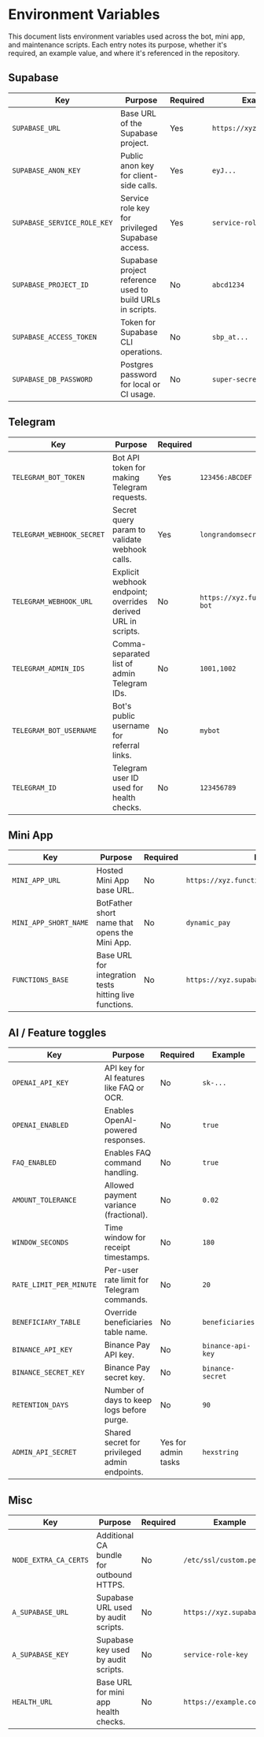 # Environment Variables

This document lists environment variables used across the bot, mini app, and maintenance scripts. Each entry notes its purpose, whether it's required, an example value, and where it's referenced in the repository.

## Supabase

| Key | Purpose | Required | Example | Used in |
| --- | --- | --- | --- | --- |
| `SUPABASE_URL` | Base URL of the Supabase project. | Yes | `https://xyz.supabase.co` | `src/utils/config.ts`, `supabase/functions/telegram-bot/index.ts` |
| `SUPABASE_ANON_KEY` | Public anon key for client-side calls. | Yes | `eyJ...` | `supabase/functions/theme-get/index.ts`, `apps/miniapp-react/src/lib/edge.ts` |
| `SUPABASE_SERVICE_ROLE_KEY` | Service role key for privileged Supabase access. | Yes | `service-role-key` | `src/utils/config.ts`, `supabase/functions/telegram-bot/index.ts` |
| `SUPABASE_PROJECT_ID` | Supabase project reference used to build URLs in scripts. | No | `abcd1234` | `scripts/ping-webhook.ts`, `scripts/miniapp-health-check.ts` |
| `SUPABASE_ACCESS_TOKEN` | Token for Supabase CLI operations. | No | `sbp_at...` | Supabase CLI only |
| `SUPABASE_DB_PASSWORD` | Postgres password for local or CI usage. | No | `super-secret` | Supabase CLI only |

## Telegram

| Key | Purpose | Required | Example | Used in |
| --- | --- | --- | --- | --- |
| `TELEGRAM_BOT_TOKEN` | Bot API token for making Telegram requests. | Yes | `123456:ABCDEF` | `supabase/functions/_shared/telegram.ts`, `scripts/set-webhook.ts` |
| `TELEGRAM_WEBHOOK_SECRET` | Secret query param to validate webhook calls. | Yes | `longrandomsecret` | `supabase/functions/telegram-bot/index.ts`, `scripts/set-webhook.ts` |
| `TELEGRAM_WEBHOOK_URL` | Explicit webhook endpoint; overrides derived URL in scripts. | No | `https://xyz.functions.supabase.co/telegram-bot` | `scripts/set-webhook.ts`, `scripts/ping-webhook.ts` |
| `TELEGRAM_ADMIN_IDS` | Comma-separated list of admin Telegram IDs. | No | `1001,1002` | `supabase/functions/_shared/alerts.ts` |
| `TELEGRAM_BOT_USERNAME` | Bot's public username for referral links. | No | `mybot` | `supabase/functions/referral-link/index.ts` |
| `TELEGRAM_ID` | Telegram user ID used for health checks. | No | `123456789` | `scripts/miniapp-health-check.ts` |

## Mini App

| Key | Purpose | Required | Example | Used in |
| --- | --- | --- | --- | --- |
| `MINI_APP_URL` | Hosted Mini App base URL. | No | `https://xyz.functions.supabase.co/miniapp/` | `supabase/functions/telegram-bot/index.ts`, `scripts/set-chat-menu-button.ts` |
| `MINI_APP_SHORT_NAME` | BotFather short name that opens the Mini App. | No | `dynamic_pay` | `supabase/functions/telegram-bot/index.ts`, `scripts/set-chat-menu-button.ts` |
| `FUNCTIONS_BASE` | Base URL for integration tests hitting live functions. | No | `https://xyz.supabase.co/functions/v1` | `supabase/functions/_tests/integration_smoke_test.ts` |

## AI / Feature toggles

| Key | Purpose | Required | Example | Used in |
| --- | --- | --- | --- | --- |
| `OPENAI_API_KEY` | API key for AI features like FAQ or OCR. | No | `sk-...` | `supabase/functions/ai-faq-assistant/index.ts`, `supabase/functions/receipt-ocr/index.ts` |
| `OPENAI_ENABLED` | Enables OpenAI-powered responses. | No | `true` | `supabase/functions/telegram-bot/index.ts` |
| `FAQ_ENABLED` | Enables FAQ command handling. | No | `true` | `supabase/functions/telegram-bot/index.ts` |
| `AMOUNT_TOLERANCE` | Allowed payment variance (fractional). | No | `0.02` | `supabase/functions/telegram-bot/index.ts` |
| `WINDOW_SECONDS` | Time window for receipt timestamps. | No | `180` | `supabase/functions/telegram-bot/index.ts` |
| `RATE_LIMIT_PER_MINUTE` | Per-user rate limit for Telegram commands. | No | `20` | `supabase/functions/telegram-bot/index.ts` |
| `BENEFICIARY_TABLE` | Override beneficiaries table name. | No | `beneficiaries` | `supabase/functions/telegram-bot/helpers/beneficiary.ts` |
| `BINANCE_API_KEY` | Binance Pay API key. | No | `binance-api-key` | `supabase/functions/binance-pay-checkout/index.ts` |
| `BINANCE_SECRET_KEY` | Binance Pay secret key. | No | `binance-secret` | `supabase/functions/binance-pay-checkout/index.ts` |
| `RETENTION_DAYS` | Number of days to keep logs before purge. | No | `90` | `supabase/functions/data-retention-cron/index.ts` |
| `ADMIN_API_SECRET` | Shared secret for privileged admin endpoints. | Yes for admin tasks | `hexstring` | `supabase/functions/rotate-webhook-secret/index.ts`, `supabase/functions/admin-review-payment/index.ts` |

## Misc

| Key | Purpose | Required | Example | Used in |
| --- | --- | --- | --- | --- |
| `NODE_EXTRA_CA_CERTS` | Additional CA bundle for outbound HTTPS. | No | `/etc/ssl/custom.pem` | `src/utils/http-ca.ts` |
| `A_SUPABASE_URL` | Supabase URL used by audit scripts. | No | `https://xyz.supabase.co` | `scripts/audit/read_meta.mjs` |
| `A_SUPABASE_KEY` | Supabase key used by audit scripts. | No | `service-role-key` | `scripts/audit/read_meta.mjs` |
| `HEALTH_URL` | Base URL for mini app health checks. | No | `https://example.com` | `scripts/miniapp-health-check.ts` |

